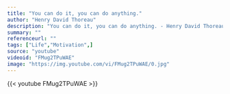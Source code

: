 ```yaml
---
title: "You can do it, you can do anything."
author: "Henry David Thoreau"
description: "You can do it, you can do anything. - Henry David Thoreau quotes from GetInspired365.com"
summary: ""
referenceurl: ""
tags: ["Life","Motivation",]
source: "youtube"
videoid: "FMug2TPuWAE"
image: "https://img.youtube.com/vi/FMug2TPuWAE/0.jpg"
---
```


{{< youtube FMug2TPuWAE >}}

